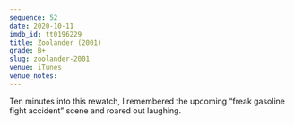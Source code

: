 ```yaml
---
sequence: 52
date: 2020-10-11
imdb_id: tt0196229
title: Zoolander (2001)
grade: B+
slug: zoolander-2001
venue: iTunes
venue_notes:
---
```


Ten minutes into this rewatch, I remembered the upcoming “freak gasoline fight accident” scene and roared out laughing.
